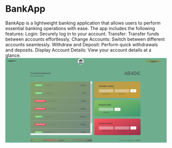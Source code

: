 # BankApp

BankApp is a lightweight banking application that allows users to perform essential banking operations with ease. The app includes the following features:
Login: Securely log in to your account.
Transfer: Transfer funds between accounts effortlessly.
Change Accounts: Switch between different accounts seamlessly.
Withdraw and Deposit: Perform quick withdrawals and deposits.
Display Account Details: View your account details at a glance.
![Alt text](image.png)
